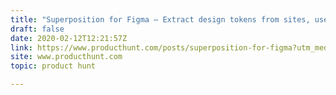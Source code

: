 ```yaml
---
title: "Superposition for Figma — Extract design tokens from sites, use them in Figma."
draft: false
date: 2020-02-12T12:21:57Z
link: https://www.producthunt.com/posts/superposition-for-figma?utm_medium=RSS&utm_source=hune
site: www.producthunt.com
topic: product hunt  

---
```

